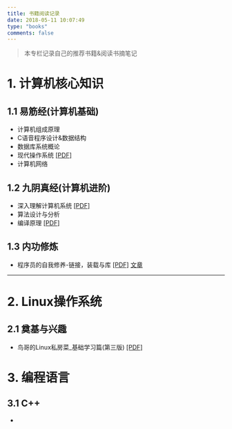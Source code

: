```yaml
---
title: 书籍阅读记录
date: 2018-05-11 10:07:49
type: "books"
comments: false
---
```

> 本专栏记录自己的推荐书籍&阅读书摘笔记

# 1. 计算机核心知识
## 1.1 易筋经(计算机基础)
- 计算机组成原理
- C语音程序设计&数据结构
- 数据库系统概论
- 现代操作系统 [[PDF]](https://drive.google.com/open?id=1Qc3wPK8CYkOOClEX6vnAVOEFZpWgdto9)
- 计算机网络

## 1.2 九阴真经(计算机进阶)
- 深入理解计算机系统 [[PDF]](https://drive.google.com/open?id=10iB3dEa432q4hqB_wvrPjQN0hhR-1X17)
- 算法设计与分析
- 编译原理 [[PDF]](https://drive.google.com/open?id=1R8tzEdDlqdwCEQj1Wm-HZasDzUM7sxWR)  

## 1.3 内功修炼
- 程序员的自我修养-链接，装载与库  [[PDF]](https://drive.google.com/open?id=1JoMAObN235dCqZ2msm_SDBpumJFyH5Wx) [文章](https://guozet.me/) 
*****

# 2. Linux操作系统
## 2.1 奠基与兴趣
- 鸟哥的Linux私房菜_基础学习篇(第三版)   [[PDF]](https://drive.google.com/open?id=10CicR_jrFe2_dv4CvC63y8fiIpP3XE_U)


# 3. 编程语言
## 3.1 C++
- 